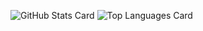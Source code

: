 ![GitHub Stats Card](https://github-readme-stats.vercel.app/api?username=youichiro&show_icons=true&count_private=true&theme=vue)
![Top Languages Card](https://github-readme-stats.vercel.app/api/top-langs/?username=youichiro)
